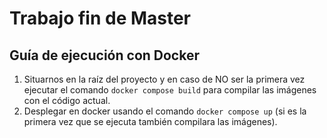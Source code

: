 # Trabajo fin de Master

## Guía de ejecución con Docker

1. Situarnos en la raíz del proyecto y en caso de NO ser la primera vez ejecutar el comando `docker compose build` para compilar las imágenes con el código actual.
2. Desplegar en docker usando el comando `docker compose up` (si es la primera vez que se ejecuta también compilara las imágenes).